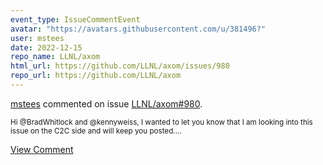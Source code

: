 ```yaml
---
event_type: IssueCommentEvent
avatar: "https://avatars.githubusercontent.com/u/381496?"
user: mstees
date: 2022-12-15
repo_name: LLNL/axom
html_url: https://github.com/LLNL/axom/issues/980
repo_url: https://github.com/LLNL/axom
---
```


<a href='https://github.com/mstees' target='_blank'>mstees</a> commented on issue <a href='https://github.com/LLNL/axom/issues/980' target='_blank'>LLNL/axom#980</a>.

<small>Hi @BradWhitlock and @kennyweiss,  I wanted to let you know that I am looking into this issue on the C2C side and will keep you posted....</small>

<a href='https://github.com/LLNL/axom/issues/980' target='_blank'>View Comment</a>